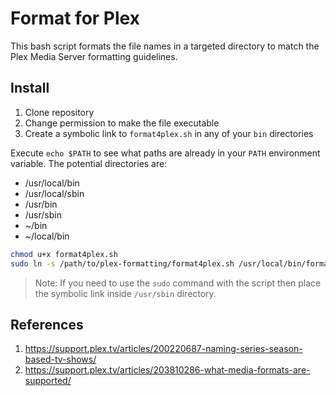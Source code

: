 # Format for Plex

This bash script formats the file names in a targeted directory to match the Plex Media Server formatting guidelines.

## Install

1. Clone repository
1. Change permission to make the file executable
1. Create a symbolic link to `format4plex.sh` in any of your `bin` directories


Execute `echo $PATH` to see what paths are already in your `PATH` environment variable. The potential directories are:

- /usr/local/bin
- /usr/local/sbin
- /usr/bin
- /usr/sbin
- ~/bin
- ~/local/bin

```bash
chmod u+x format4plex.sh
sudo ln -s /path/to/plex-formatting/format4plex.sh /usr/local/bin/format4plex
```

> Note: If you need to use the `sudo` command with the script then place the symbolic link inside `/usr/sbin` directory.

## References

1. <https://support.plex.tv/articles/200220687-naming-series-season-based-tv-shows/>
1. <https://support.plex.tv/articles/203810286-what-media-formats-are-supported/>